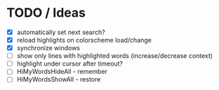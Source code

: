 # TODO / Ideas

* [x] automatically set next search?
* [x] reload highlights on colorscheme load/change
* [x] synchronize windows
* [ ] show only lines with highlighted words (increase/decrease context)
* [ ] highlight under cursor after timeout?
* [ ] HiMyWordsHideAll - remember
* [ ] HiMyWordsShowAll - restore
